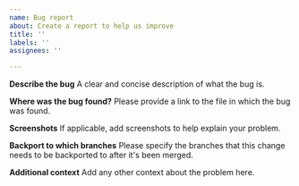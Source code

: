 ```yaml
---
name: Bug report
about: Create a report to help us improve
title: ''
labels: ''
assignees: ''

---
```


**Describe the bug**
A clear and concise description of what the bug is.

**Where was the bug found?**
Please provide a link to the file in which the bug was found.

**Screenshots**
If applicable, add screenshots to help explain your problem.

**Backport to which branches**
Please specify the branches that this change needs to be backported to after it's been merged.

**Additional context**
Add any other context about the problem here.
